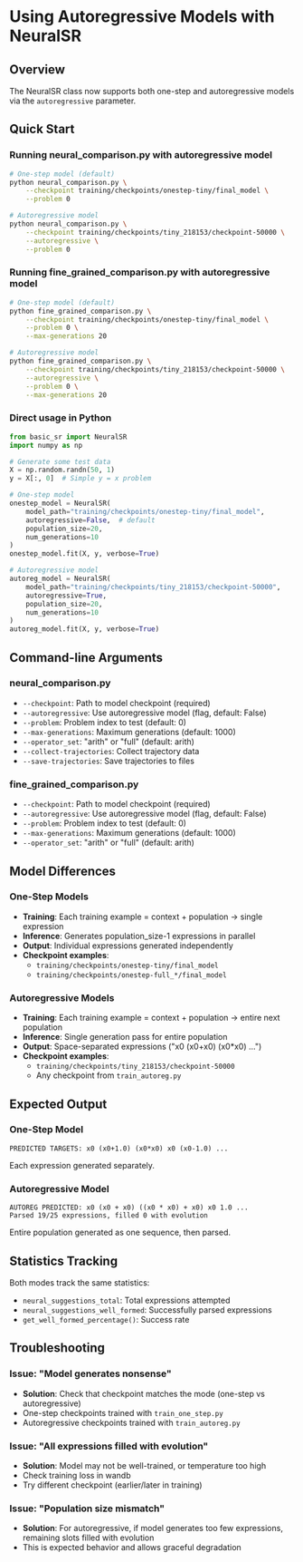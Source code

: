 # Using Autoregressive Models with NeuralSR

## Overview
The NeuralSR class now supports both one-step and autoregressive models via the `autoregressive` parameter.

## Quick Start

### Running neural_comparison.py with autoregressive model

```bash
# One-step model (default)
python neural_comparison.py \
    --checkpoint training/checkpoints/onestep-tiny/final_model \
    --problem 0

# Autoregressive model
python neural_comparison.py \
    --checkpoint training/checkpoints/tiny_218153/checkpoint-50000 \
    --autoregressive \
    --problem 0
```

### Running fine_grained_comparison.py with autoregressive model

```bash
# One-step model (default)
python fine_grained_comparison.py \
    --checkpoint training/checkpoints/onestep-tiny/final_model \
    --problem 0 \
    --max-generations 20

# Autoregressive model
python fine_grained_comparison.py \
    --checkpoint training/checkpoints/tiny_218153/checkpoint-50000 \
    --autoregressive \
    --problem 0 \
    --max-generations 20
```

### Direct usage in Python

```python
from basic_sr import NeuralSR
import numpy as np

# Generate some test data
X = np.random.randn(50, 1)
y = X[:, 0]  # Simple y = x problem

# One-step model
onestep_model = NeuralSR(
    model_path="training/checkpoints/onestep-tiny/final_model",
    autoregressive=False,  # default
    population_size=20,
    num_generations=10
)
onestep_model.fit(X, y, verbose=True)

# Autoregressive model
autoreg_model = NeuralSR(
    model_path="training/checkpoints/tiny_218153/checkpoint-50000",
    autoregressive=True,
    population_size=20,
    num_generations=10
)
autoreg_model.fit(X, y, verbose=True)
```

## Command-line Arguments

### neural_comparison.py
- `--checkpoint`: Path to model checkpoint (required)
- `--autoregressive`: Use autoregressive model (flag, default: False)
- `--problem`: Problem index to test (default: 0)
- `--max-generations`: Maximum generations (default: 1000)
- `--operator_set`: "arith" or "full" (default: arith)
- `--collect-trajectories`: Collect trajectory data
- `--save-trajectories`: Save trajectories to files

### fine_grained_comparison.py
- `--checkpoint`: Path to model checkpoint (required)
- `--autoregressive`: Use autoregressive model (flag, default: False)
- `--problem`: Problem index to test (default: 0)
- `--max-generations`: Maximum generations (default: 1000)
- `--operator_set`: "arith" or "full" (default: arith)

## Model Differences

### One-Step Models
- **Training**: Each training example = context + population → single expression
- **Inference**: Generates population_size-1 expressions in parallel
- **Output**: Individual expressions generated independently
- **Checkpoint examples**:
  - `training/checkpoints/onestep-tiny/final_model`
  - `training/checkpoints/onestep-full_*/final_model`

### Autoregressive Models
- **Training**: Each training example = context + population → entire next population
- **Inference**: Single generation pass for entire population
- **Output**: Space-separated expressions ("x0 (x0+x0) (x0*x0) ...")
- **Checkpoint examples**:
  - `training/checkpoints/tiny_218153/checkpoint-50000`
  - Any checkpoint from `train_autoreg.py`

## Expected Output

### One-Step Model
```
PREDICTED TARGETS: x0 (x0+1.0) (x0*x0) x0 (x0-1.0) ...
```
Each expression generated separately.

### Autoregressive Model
```
AUTOREG PREDICTED: x0 (x0 + x0) ((x0 * x0) + x0) x0 1.0 ...
Parsed 19/25 expressions, filled 0 with evolution
```
Entire population generated as one sequence, then parsed.

## Statistics Tracking

Both modes track the same statistics:
- `neural_suggestions_total`: Total expressions attempted
- `neural_suggestions_well_formed`: Successfully parsed expressions
- `get_well_formed_percentage()`: Success rate

## Troubleshooting

### Issue: "Model generates nonsense"
- **Solution**: Check that checkpoint matches the mode (one-step vs autoregressive)
- One-step checkpoints trained with `train_one_step.py`
- Autoregressive checkpoints trained with `train_autoreg.py`

### Issue: "All expressions filled with evolution"
- **Solution**: Model may not be well-trained, or temperature too high
- Check training loss in wandb
- Try different checkpoint (earlier/later in training)

### Issue: "Population size mismatch"
- **Solution**: For autoregressive, if model generates too few expressions, remaining slots filled with evolution
- This is expected behavior and allows graceful degradation
